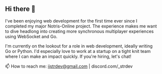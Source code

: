 ## Hi there 👋

I've been enjoying web development for the first time ever since I completed my major Notris-Online project. The experience makes me want to dive headlong into creating more synchronous multiplayer experiences using WebSocket and Go.

I'm currently on the lookout for a role in web development, ideally writing Go or Python. I'd especially love to work at a startup on a tight knit team where I can make an impact quickly. If you're hiring, let's chat!

📫 How to reach me: ijstrdev@gmail.com | discord.com/_strdev
<!--
**isaacjstriker/isaacjstriker** is a ✨ _special_ ✨ repository because its `README.md` (this file) appears on your GitHub profile.

Here are some ideas to get you started:

- 🔭 I’m currently working on ...
- 🌱 I’m currently learning ...
- 👯 I’m looking to collaborate on ...
- 🤔 I’m looking for help with ...
- 💬 Ask me about ...
- 📫 How to reach me: ...
- 😄 Pronouns: ...
- ⚡ Fun fact: ...
-->
